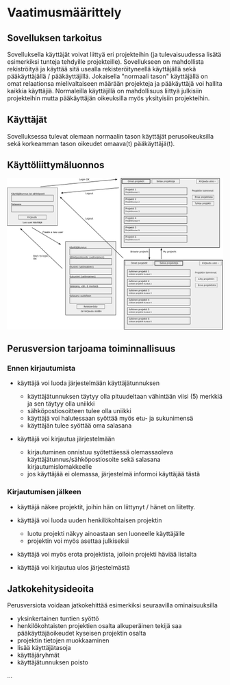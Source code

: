 # Vaatimusmäärittely

## Sovelluksen tarkoitus

Sovelluksella käyttäjät voivat liittyä eri projekteihin (ja tulevaisuudessa lisätä esimerkiksi tunteja tehdyille projekteille). Sovellukseen on mahdollista rekiströityä ja käyttää sitä usealla rekisteröityneellä käyttäjällä sekä pääkäyttäjällä / pääkäyttäjillä. Jokaisella "normaali tason" käyttäjällä on omat relaationsa mielivaltaiseen määrään projekteja ja pääkäyttäjä voi hallita kaikkia käyttäjiä. Normaleilla käyttäjillä on mahdollisuus liittyä julkisiin projekteihin mutta pääkäyttäjän oikeuksilla myös yksityisiin projekteihin.

## Käyttäjät

Sovelluksessa tulevat olemaan normaalin tason käyttäjät perusoikeuksilla sekä korkeamman tason oikeudet omaava(t) pääkäyttäjä(t).

## Käyttöliittymäluonnos

![Alustava käyttöliittymäluonnos](https://raw.githubusercontent.com/Vilthsu/ot-harjoitustyo/master/dokumentaatio/kuvat/ui-draft.png)

## Perusversion tarjoama toiminnallisuus

### Ennen kirjautumista

- käyttäjä voi luoda järjestelmään käyttäjätunnuksen
  - käyttäjätunnuksen täytyy olla pituudeltaan vähintään viisi (5) merkkiä ja sen täytyy olla uniikki
  - sähköpostiosoitteen tulee olla uniikki
  - käyttäjä voi halutessaan syöttää myös etu- ja sukunimensä
  - käyttäjän tulee syöttää oma salasana

- käyttäjä voi kirjautua järjestelmään
  - kirjautuminen onnistuu syötettäessä olemassaoleva käyttäjätunnus/sähköpostiosoite sekä salasana kirjautumislomakkeelle
  - jos käyttäjää ei olemassa, järjestelmä informoi käyttäjää tästä

### Kirjautumisen jälkeen

- käyttäjä näkee projektit, joihin hän on liittynyt / hänet on liitetty.

- käyttäjä voi luoda uuden henkilökohtaisen projektin
  - luotu projekti näkyy ainoastaan sen luoneelle käyttäjälle
  - projektin voi myös asettaa julkiseksi

- käyttäjä voi myös erota projektista, jolloin projekti häviää listalta

- käyttäjä voi kirjautua ulos järjestelmästä

## Jatkokehitysideoita

Perusversiota voidaan jatkokehittää esimerkiksi seuraavilla ominaisuuksilla

- yksinkertainen tuntien syöttö
- henkilökohtaisten projektien osalta alkuperäinen tekijä saa pääkäyttäjäoikeudet kyseisen projektin osalta  
- projektin tietojen muokkaaminen
- lisää käyttäjätasoja
- käyttäjäryhmät
- käyttäjätunnuksen poisto

...